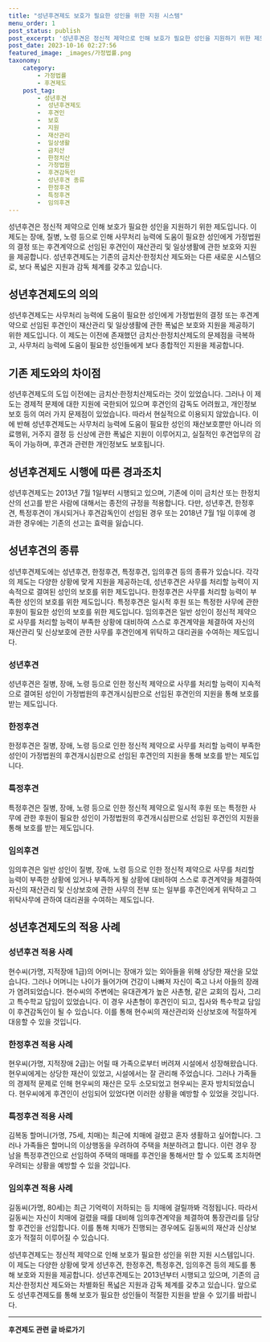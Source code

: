 ```yaml
---
title: "성년후견제도 보호가 필요한 성인을 위한 지원 시스템"
menu_order: 1
post_status: publish
post_excerpt: '성년후견은 정신적 제약으로 인해 보호가 필요한 성인을 지원하기 위한 제도입니다. 이 제도는 장애, 질병, 노령 등으로 인해 사무처리 능력에 도움이 필요한 성인에게 가정법원의 결정 또는 후견계약으로 선임된 후견인이 재산관리 및 일상생활에 관한 보호와 지원을 제공합니다. 성년후견제도는 기존의 금치산 한정치산 제도와는 다른 새로운 시스템으로, 보다 폭넓은 지원과 감독 체계를 갖추고 있습니다.'
post_date: 2023-10-16 02:27:56
featured_image: _images/가정법률.png
taxonomy:
    category:
        - 가정법률
        - 후견제도
    post_tag:
        - 성년후견
        -  성년후견제도
        -  후견인
        -  보호
        -  지원
        -  재산관리
        -  일상생활
        -  금치산
        -  한정치산
        -  가정법원
        -  후견감독인
        -  성년후견 종류
        -  한정후견
        -  특정후견
        -  임의후견
---
```



성년후견은 정신적 제약으로 인해 보호가 필요한 성인을 지원하기 위한 제도입니다. 이 제도는 장애, 질병, 노령 등으로 인해 사무처리 능력에 도움이 필요한 성인에게 가정법원의 결정 또는 후견계약으로 선임된 후견인이 재산관리 및 일상생활에 관한 보호와 지원을 제공합니다. 성년후견제도는 기존의 금치산·한정치산 제도와는 다른 새로운 시스템으로, 보다 폭넓은 지원과 감독 체계를 갖추고 있습니다.

## 성년후견제도의 의의

성년후견제도는 사무처리 능력에 도움이 필요한 성인에게 가정법원의 결정 또는 후견계약으로 선임된 후견인이 재산관리 및 일상생활에 관한 폭넓은 보호와 지원을 제공하기 위한 제도입니다. 이 제도는 이전에 존재했던 금치산·한정치산제도의 문제점을 극복하고, 사무처리 능력에 도움이 필요한 성인들에게 보다 종합적인 지원을 제공합니다.

## 기존 제도와의 차이점

성년후견제도의 도입 이전에는 금치산·한정치산제도라는 것이 있었습니다. 그러나 이 제도는 경제적 문제에 대한 지원에 국한되어 있으며 후견인의 감독도 어려웠고, 개인정보 보호 등의 여러 가지 문제점이 있었습니다. 따라서 현실적으로 이용되지 않았습니다. 이에 반해 성년후견제도는 사무처리 능력에 도움이 필요한 성인의 재산보호뿐만 아니라 의료행위, 거주지 결정 등 신상에 관한 폭넓은 지원이 이루어지고, 실질적인 후견업무의 감독이 가능하며, 후견과 관련한 개인정보도 보호됩니다.

## 성년후견제도 시행에 따른 경과조치

성년후견제도는 2013년 7월 1일부터 시행되고 있으며, 기존에 이미 금치산 또는 한정치산의 선고를 받은 사람에 대해서는 종전의 규정을 적용합니다. 다만, 성년후견, 한정후견, 특정후견이 개시되거나 후견감독인이 선임된 경우 또는 2018년 7월 1일 이후에 경과한 경우에는 기존의 선고는 효력을 잃습니다.

## 성년후견의 종류

성년후견제도에는 성년후견, 한정후견, 특정후견, 임의후견 등의 종류가 있습니다. 각각의 제도는 다양한 상황에 맞게 지원을 제공하는데, 성년후견은 사무를 처리할 능력이 지속적으로 결여된 성인의 보호를 위한 제도입니다. 한정후견은 사무를 처리할 능력이 부족한 성인의 보호를 위한 제도입니다. 특정후견은 일시적 후원 또는 특정한 사무에 관한 후원이 필요한 성인의 보호를 위한 제도입니다. 임의후견은 일반 성인이 정신적 제약으로 사무를 처리할 능력이 부족한 상황에 대비하여 스스로 후견계약을 체결하여 자신의 재산관리 및 신상보호에 관한 사무를 후견인에게 위탁하고 대리권을 수여하는 제도입니다.

### 성년후견

성년후견은 질병, 장애, 노령 등으로 인한 정신적 제약으로 사무를 처리할 능력이 지속적으로 결여된 성인이 가정법원의 후견개시심판으로 선임된 후견인의 지원을 통해 보호를 받는 제도입니다.

### 한정후견

한정후견은 질병, 장애, 노령 등으로 인한 정신적 제약으로 사무를 처리할 능력이 부족한 성인이 가정법원의 후견개시심판으로 선임된 후견인의 지원을 통해 보호를 받는 제도입니다.

### 특정후견

특정후견은 질병, 장애, 노령 등으로 인한 정신적 제약으로 일시적 후원 또는 특정한 사무에 관한 후원이 필요한 성인이 가정법원의 후견개시심판으로 선임된 후견인의 지원을 통해 보호를 받는 제도입니다.

### 임의후견

임의후견은 일반 성인이 질병, 장애, 노령 등으로 인한 정신적 제약으로 사무를 처리할 능력이 부족한 상황에 있거나 부족하게 될 상황에 대비하여 스스로 후견계약을 체결하여 자신의 재산관리 및 신상보호에 관한 사무의 전부 또는 일부를 후견인에게 위탁하고 그 위탁사무에 관하여 대리권을 수여하는 제도입니다.

## 성년후견제도의 적용 사례

### 성년후견 적용 사례

현수씨(가명, 지적장애 1급)의 어머니는 장애가 있는 외아들을 위해 상당한 재산을 모았습니다. 그러나 어머니는 나이가 들어가며 건강이 나빠져 자신이 죽고 나서 아들의 장래가 염려되었습니다. 현수씨의 주변에는 유대관계가 높은 사촌형, 같은 교회의 집사, 그리고 특수학교 담임이 있었습니다. 이 경우 사촌형이 후견인이 되고, 집사와 특수학교 담임이 후견감독인이 될 수 있습니다. 이를 통해 현수씨의 재산관리와 신상보호에 적절하게 대응할 수 있을 것입니다.

### 한정후견 적용 사례

현우씨(가명, 지적장애 2급)는 어릴 때 가족으로부터 버려져 시설에서 성장해왔습니다. 현우씨에게는 상당한 재산이 있었고, 시설에서는 잘 관리해 주었습니다. 그러나 가족들의 경제적 문제로 인해 현우씨의 재산은 모두 소모되었고 현우씨는 혼자 방치되었습니다. 현우씨에게 후견인이 선임되어 있었다면 이러한 상황을 예방할 수 있었을 것입니다.

### 특정후견 적용 사례

김복동 할머니(가명, 75세, 치매)는 최근에 치매에 걸렸고 혼자 생활하고 싶어합니다. 그러나 가족들은 할머니의 이상행동을 우려하여 주택을 처분하려고 합니다. 이런 경우 장남을 특정후견인으로 선임하여 주택의 매매를 후견인을 통해서만 할 수 있도록 조치하면 우려되는 상황을 예방할 수 있을 것입니다.

### 임의후견 적용 사례

길동씨(가명, 80세)는 최근 기억력이 저하되는 등 치매에 걸릴까봐 걱정됩니다. 따라서 길동씨는 자신이 치매에 걸렸을 때를 대비해 임의후견계약을 체결하여 통장관리를 담당할 후견인을 선임합니다. 이를 통해 치매가 진행되는 경우에도 길동씨의 재산과 신상보호가 적절히 이루어질 수 있습니다.

성년후견제도는 정신적 제약으로 인해 보호가 필요한 성인을 위한 지원 시스템입니다. 이 제도는 다양한 상황에 맞게 성년후견, 한정후견, 특정후견, 임의후견 등의 제도를 통해 보호와 지원을 제공합니다. 성년후견제도는 2013년부터 시행되고 있으며, 기존의 금치산·한정치산 제도와는 차별화된 폭넓은 지원과 감독 체계를 갖추고 있습니다. 앞으로도 성년후견제도를 통해 보호가 필요한 성인들이 적절한 지원을 받을 수 있기를 바랍니다.

<!-- wp:separator -->
<hr class="wp-block-separator has-alpha-channel-opacity"/>
<!-- /wp:separator -->

<!-- wp:group {"backgroundColor":"base","layout":{"type":"constrained"}} -->
<div class="wp-block-group has-base-background-color has-background"><!-- wp:paragraph {"align":"center","fontSize":"medium"} -->
<p class="has-text-align-center has-large-font-size"><strong>후견제도 관련 글 바로가기</strong></p>
<!-- /wp:paragraph -->


<!-- wp:latest-posts
{"categories":[{"id":1980,"count":19,"description":"","link":"https://uknowlaw.com/category/%ed%9b%84%ea%b2%ac%ec%a0%9c%eb%8f%84/","name":"후견제도","slug":"후견제도","taxonomy":"category","parent":0,"meta":[],"_links":{"self":[{"href":"https://uknowlaw.com/wp-json/wp/v2/categories/1980"}],"collection":[{"href":"https://uknowlaw.com/wp-json/wp/v2/categories"}],"about":[{"href":"https://uknowlaw.com/wp-json/wp/v2/taxonomies/category"}],"wp:post_type":[{"href":"https://uknowlaw.com/wp-json/wp/v2/posts?categories=1980"}],"curies":[{"name":"wp","href":"https://api.w.org/{rel}","templated":true}]}}],"postsToShow":100,"excerptLength":28,"postLayout":"grid","columns":2,"featuredImageAlign":"left","featuredImageSizeSlug":"large","fontSize":18px} /--></div>
<!-- /wp:group -->